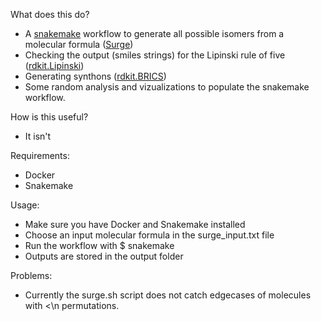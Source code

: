 What does this do?
- A [snakemake](https://snakemake.readthedocs.io/en/stable/) workflow to generate all possible isomers from a molecular formula ([Surge](https://github.com/StructureGenerator/surge))
- Checking the output (smiles strings) for the Lipinski rule of five ([rdkit.Lipinski](https://www.rdkit.org/docs/source/rdkit.Chem.Lipinski.html))
- Generating synthons ([rdkit.BRICS](https://www.rdkit.org/docs/source/rdkit.Chem.BRICS.html))
- Some random analysis and vizualizations to populate the snakemake workflow.

How is this useful?
- It isn't

Requirements:
- Docker
- Snakemake

Usage:
- Make sure you have Docker and Snakemake installed
- Choose an input molecular formula in the surge_input.txt file
- Run the workflow with $ snakemake
- Outputs are stored in the output folder

Problems:
- Currently the surge.sh script does not catch edgecases of molecules with \<\n permutations.